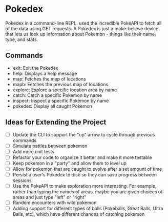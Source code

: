 # Pokedex 
Pokedex  in a command-line REPL. used the incredible PokéAPI to fetch all of the data using GET requests. A Pokedex is just a make-believe device that lets us look up information about Pokemon - things like their name, type, and stats.

## Commands
- exit: Exit the Pokedex
- help: Displays a help message
- map: Fetches the map of locations
- mapb: Fetches the previous map of locations
- explore: Explore a specific location area by name
- catch: Catch a specific Pokemon by name
- inspect: Inspect a specific Pokemon by name
- pokedex: Display all caught Pokemon

## Ideas for Extending the Project
- [ ] Update the CLI to support the "up" arrow to cycle through previous commands
- [ ] Simulate battles between pokemon
- [ ] Add more unit tests
- [ ] Refactor your code to organize it better and make it more testable
- [ ] Keep pokemon in a "party" and allow them to level up
- [ ] Allow for pokemon that are caught to evolve after a set amount of time
- [ ] Persist a user's Pokedex to disk so they can save progress between sessions
- [ ] Use the PokeAPI to make exploration more interesting. For example, rather than typing the names of areas, maybe you are given choices of areas and just type "left" or "right"
- [ ] Random encounters with wild pokemon
- [ ] Adding support for different types of balls (Pokeballs, Great Balls, Ultra Balls, etc), which have different chances of catching pokemon
